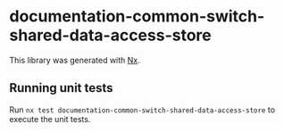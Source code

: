 # documentation-common-switch-shared-data-access-store

This library was generated with [Nx](https://nx.dev).

## Running unit tests

Run `nx test documentation-common-switch-shared-data-access-store` to execute the unit tests.
